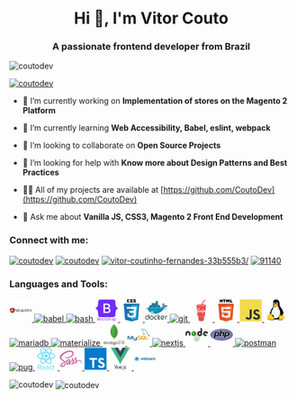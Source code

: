 <h1 align="center">Hi 👋, I'm Vitor Couto</h1>
<h3 align="center">A passionate frontend developer from Brazil</h3>

<p align="left"> <img src="https://komarev.com/ghpvc/?username=coutodev&label=Profile%20views&color=73499c&style=flat" alt="coutodev" /> </p>

<p align="left"> <a href="https://twitter.com/coutodev" target="blank"><img src="https://img.shields.io/twitter/follow/coutodev?logo=twitter&style=for-the-badge" alt="coutodev" /></a> </p>

- 🔭 I’m currently working on **Implementation of stores on the Magento 2 Platform**

- 🌱 I’m currently learning **Web Accessibility, Babel, eslint, webpack**

- 👯 I’m looking to collaborate on **Open Source Projects**

- 🤝 I’m looking for help with **Know more about Design Patterns and Best Practices**

- 👨‍💻 All of my projects are available at [https://github.com/CoutoDev](https://github.com/CoutoDev)

- 💬 Ask me about **Vanilla JS, CSS3, Magento 2 Front End Development**

<h3 align="left">Connect with me:</h3>
<p align="left">
<a href="https://dev.to/coutodev" target="blank"><img align="center" src="https://cdn.jsdelivr.net/npm/simple-icons@3.0.1/icons/dev-dot-to.svg" alt="coutodev" height="30" width="40" /></a>
<a href="https://twitter.com/coutodev" target="blank"><img align="center" src="https://cdn.jsdelivr.net/npm/simple-icons@3.0.1/icons/twitter.svg" alt="coutodev" height="30" width="40" /></a>
<a href="https://linkedin.com/in/vitor-coutinho-fernandes-33b555b3/" target="blank"><img align="center" src="https://cdn.jsdelivr.net/npm/simple-icons@3.0.1/icons/linkedin.svg" alt="vitor-coutinho-fernandes-33b555b3/" height="30" width="40" /></a>
<a href="https://stackoverflow.com/users/91140" target="blank"><img align="center" src="https://cdn.jsdelivr.net/npm/simple-icons@3.0.1/icons/stackoverflow.svg" alt="91140" height="30" width="40" /></a>
</p>

<h3 align="left">Languages and Tools:</h3>
<p align="left"> <a href="https://angular.io" target="_blank"> <img src="https://raw.githubusercontent.com/devicons/devicon/master/icons/angularjs/angularjs-original-wordmark.svg" alt="angularjs" width="40" height="40"/> </a> <a href="https://babeljs.io/" target="_blank"> <img src="https://www.vectorlogo.zone/logos/babeljs/babeljs-icon.svg" alt="babel" width="40" height="40"/> </a> <a href="https://www.gnu.org/software/bash/" target="_blank"> <img src="https://www.vectorlogo.zone/logos/gnu_bash/gnu_bash-icon.svg" alt="bash" width="40" height="40"/> </a> <a href="https://getbootstrap.com" target="_blank"> <img src="https://raw.githubusercontent.com/devicons/devicon/master/icons/bootstrap/bootstrap-plain-wordmark.svg" alt="bootstrap" width="40" height="40"/> </a> <a href="https://www.w3schools.com/css/" target="_blank"> <img src="https://raw.githubusercontent.com/devicons/devicon/master/icons/css3/css3-original-wordmark.svg" alt="css3" width="40" height="40"/> </a> <a href="https://www.docker.com/" target="_blank"> <img src="https://raw.githubusercontent.com/devicons/devicon/master/icons/docker/docker-original-wordmark.svg" alt="docker" width="40" height="40"/> </a> <a href="https://git-scm.com/" target="_blank"> <img src="https://www.vectorlogo.zone/logos/git-scm/git-scm-icon.svg" alt="git" width="40" height="40"/> </a> <a href="https://gulpjs.com" target="_blank"> <img src="https://raw.githubusercontent.com/devicons/devicon/master/icons/gulp/gulp-plain.svg" alt="gulp" width="40" height="40"/> </a> <a href="https://www.w3.org/html/" target="_blank"> <img src="https://raw.githubusercontent.com/devicons/devicon/master/icons/html5/html5-original-wordmark.svg" alt="html5" width="40" height="40"/> </a> <a href="https://developer.mozilla.org/en-US/docs/Web/JavaScript" target="_blank"> <img src="https://raw.githubusercontent.com/devicons/devicon/master/icons/javascript/javascript-original.svg" alt="javascript" width="40" height="40"/> </a> <a href="https://www.linux.org/" target="_blank"> <img src="https://raw.githubusercontent.com/devicons/devicon/master/icons/linux/linux-original.svg" alt="linux" width="40" height="40"/> </a> <a href="https://mariadb.org/" target="_blank"> <img src="https://www.vectorlogo.zone/logos/mariadb/mariadb-icon.svg" alt="mariadb" width="40" height="40"/> </a> <a href="https://materializecss.com/" target="_blank"> <img src="https://raw.githubusercontent.com/prplx/svg-logos/5585531d45d294869c4eaab4d7cf2e9c167710a9/svg/materialize.svg" alt="materialize" width="40" height="40"/> </a> <a href="https://www.mongodb.com/" target="_blank"> <img src="https://raw.githubusercontent.com/devicons/devicon/master/icons/mongodb/mongodb-original-wordmark.svg" alt="mongodb" width="40" height="40"/> </a> <a href="https://www.mysql.com/" target="_blank"> <img src="https://raw.githubusercontent.com/devicons/devicon/master/icons/mysql/mysql-original-wordmark.svg" alt="mysql" width="40" height="40"/> </a> <a href="https://nextjs.org/" target="_blank"> <img src="https://cdn.worldvectorlogo.com/logos/nextjs-3.svg" alt="nextjs" width="40" height="40"/> </a> <a href="https://nodejs.org" target="_blank"> <img src="https://raw.githubusercontent.com/devicons/devicon/master/icons/nodejs/nodejs-original-wordmark.svg" alt="nodejs" width="40" height="40"/> </a> <a href="https://www.php.net" target="_blank"> <img src="https://raw.githubusercontent.com/devicons/devicon/master/icons/php/php-original.svg" alt="php" width="40" height="40"/> </a> <a href="https://postman.com" target="_blank"> <img src="https://www.vectorlogo.zone/logos/getpostman/getpostman-icon.svg" alt="postman" width="40" height="40"/> </a> <a href="https://pugjs.org" target="_blank"> <img src="https://cdn.worldvectorlogo.com/logos/pug.svg" alt="pug" width="40" height="40"/> </a> <a href="https://reactjs.org/" target="_blank"> <img src="https://raw.githubusercontent.com/devicons/devicon/master/icons/react/react-original-wordmark.svg" alt="react" width="40" height="40"/> </a> <a href="https://sass-lang.com" target="_blank"> <img src="https://raw.githubusercontent.com/devicons/devicon/master/icons/sass/sass-original.svg" alt="sass" width="40" height="40"/> </a> <a href="https://www.typescriptlang.org/" target="_blank"> <img src="https://raw.githubusercontent.com/devicons/devicon/master/icons/typescript/typescript-original.svg" alt="typescript" width="40" height="40"/> </a> <a href="https://vuejs.org/" target="_blank"> <img src="https://raw.githubusercontent.com/devicons/devicon/master/icons/vuejs/vuejs-original-wordmark.svg" alt="vuejs" width="40" height="40"/> </a> <a href="https://webpack.js.org" target="_blank"> <img src="https://raw.githubusercontent.com/devicons/devicon/d00d0969292a6569d45b06d3f350f463a0107b0d/icons/webpack/webpack-original-wordmark.svg" alt="webpack" width="40" height="40"/> </a> </p>

<p><img align="left" src="https://github-readme-stats.vercel.app/api/top-langs?username=coutodev&show_icons=true&theme=synthwave&locale=en&layout=compact" alt="coutodev" /></p>

<p>&nbsp;<img align="center" src="https://github-readme-stats.vercel.app/api?username=coutodev&show_icons=true&theme=synthwave&title_color=e06ae2&text_color=9058b6&locale=en" alt="coutodev" /></p>
